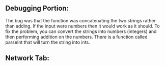 ## Debugging Portion:

The bug was that the function was concatenating the two strings rather than adding. If the input were numbers then it would work as it should. To fix the problem, you can convert the strings into numbers (integers) and then performing addition on the numbers. There is a function called parseInt that will turn the string into ints.

## Network Tab:
